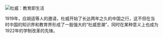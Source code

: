 
![杜威：教育即生活](http://upload-images.jianshu.io/upload_images/275449-55bf30c8021da3c6.png?imageMogr2/auto-orient/strip%7CimageView2/2/w/1240)

1919年，应胡适等人的邀请，杜威开始了长达两年之久的中国之行，这不但在当时中国的知识界和教育界形成了一股强大的“杜威思潮”，同时在某种意义上也成为1922年的学制改革的先锋。
